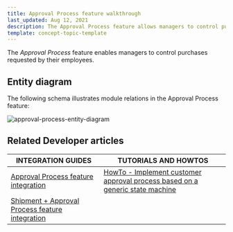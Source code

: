 ```yaml
---
title: Approval Process feature walkthrough
last_updated: Aug 12, 2021
description: The Approval Process feature allows managers to control purchases requested by their employees
template: concept-topic-template
---
```


The _Approval Process_ feature enables managers to control purchases requested by their employees.

<!--
To learn more about the feature and to find out how end users use it, see [Approval Process feature overview](https://documentation.spryker.com/docs/approval-process-feature-overvieww) for business users.
-->

## Entity diagram

The following schema illustrates module relations in the Approval Process feature:

<div class="width-100">

![approval-process-entity-diagram](https://spryker.s3.eu-central-1.amazonaws.com/docs/Features/Workflow+%26+Process+Management/Approval+Process/Approval+Process+Feature+Overview/approval-process-schema.png)

</div>


## Related Developer articles

|INTEGRATION GUIDES  | TUTORIALS AND HOWTOS |
|---------|---------|
| [Approval Process feature integration](/docs/scos\dev\migration-and-integration/{{page.version}}/feature-integration-guides\glue-api\glue-api-alternative-products-feature-integration.html) | [HowTo - Implement customer approval process based on a generic state machine](/docs/scos\dev\tutorials-and-howtos/{{page.version}}/howtos\feature-howtos\howto-implement-customer-approval-process-based-on-a-generic-state-machine.html)  |
| [Shipment + Approval Process feature integration](/docs/scos\dev\migration-and-integration/{{page.version}}/feature-integration-guides\shipment-approval-process-feature-integration.html)  |   |
